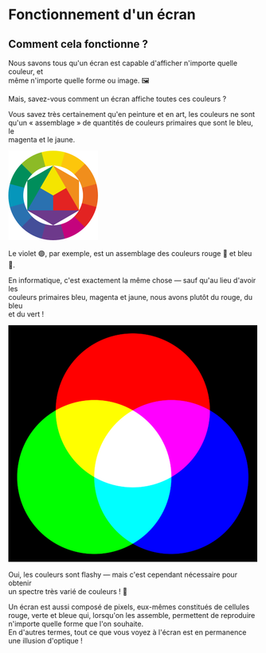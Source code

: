 # Fonctionnement d'un écran

## Comment cela fonctionne ?

Nous savons tous qu'un écran est capable d'afficher n'importe quelle couleur, et  
même n'importe quelle forme ou image. 🖼️

Mais, savez-vous comment un écran affiche toutes ces couleurs ?

Vous savez très certainement qu'en peinture et en art, les couleurs ne sont  
qu'un « assemblage » de quantités de couleurs primaires que sont le bleu, le  
magenta et le jaune.

![](../static/colour-hue.png)

Le violet 🟣, par exemple, est un assemblage des couleurs rouge 🔴 et bleu 🔵.

En informatique, c'est exactement la même chose — sauf qu'au lieu d'avoir les  
couleurs primaires bleu, magenta et jaune, nous avons plutôt du rouge, du bleu  
et du vert !

![](../static/colour-hue-screen.png)

Oui, les couleurs sont flashy — mais c'est cependant nécessaire pour obtenir  
un spectre très varié de couleurs ! 🌈

Un écran est aussi composé de pixels, eux-mêmes constitués de cellules rouge, verte et bleue qui, lorsqu'on les assemble, permettent de reproduire n'importe quelle forme que l'on souhaite.  
En d'autres termes, tout ce que vous voyez à l'écran est en permanence une illusion d'optique !